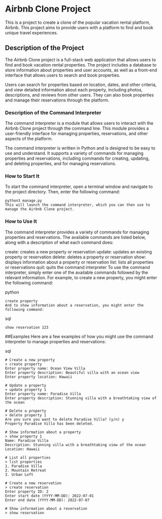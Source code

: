 # Airbnb Clone Project

This is a project to create a clone of the popular vacation rental platform, Airbnb. This project aims to provide users with a platform to find and book unique travel experiences.

## Description of the Project

The Airbnb Clone project is a full-stack web application that allows users to find and book vacation rental properties. The project includes a database to store information about properties and user accounts, as well as a front-end interface that allows users to search and book properties.

Users can search for properties based on location, dates, and other criteria, and view detailed information about each property, including photos, descriptions, and reviews from other users. They can also book properties and manage their reservations through the platform.

### Description of the Command Interpreter

The command interpreter is a module that allows users to interact with the Airbnb Clone project through the command line. This module provides a user-friendly interface for managing properties, reservations, and other aspects of the platform.

The command interpreter is written in Python and is designed to be easy to use and understand. It supports a variety of commands for managing properties and reservations, including commands for creating, updating, and deleting properties, and for managing reservations.

### How to Start It

To start the command interpreter, open a terminal window and navigate to the project directory. Then, enter the following command:

```
python3 manage.py
This will launch the command interpreter, which you can then use to manage the Airbnb Clone project.
```

### How to Use It
The command interpreter provides a variety of commands for managing properties and reservations. The available commands are listed below, along with a description of what each command does:

create: creates a new property or reservation
update: updates an existing property or reservation
delete: deletes a property or reservation
show: displays information about a property or reservation
list: lists all properties or reservations
quit: quits the command interpreter
To use the command interpreter, simply enter one of the available commands followed by the relevant information. For example, to create a new property, you might enter the following command:

python
```
create property
And to show information about a reservation, you might enter the following command:
```

sql
```
show reservation 123
```

##Examples
Here are a few examples of how you might use the command interpreter to manage properties and reservations:

sql
```
# Create a new property
> create property
Enter property name: Ocean View Villa
Enter property description: Beautiful villa with an ocean view
Enter property location: Hawaii

# Update a property
> update property 1
Enter property name: Paradise Villa
Enter property description: Stunning villa with a breathtaking view of the ocean

# Delete a property
> delete property 1
Are you sure you want to delete Paradise Villa? (y/n) y
Property Paradise Villa has been deleted.

# Show information about a property
> show property 1
Name: Paradise Villa
Description: Stunning villa with a breathtaking view of the ocean
Location: Hawaii

# List all properties
> list properties
1. Paradise Villa
2. Mountain Retreat
3. Urban Loft

# Create a new reservation
> create reservation
Enter property ID: 2
Enter start date (YYYY-MM-DD): 2022-07-01
Enter end date (YYYY-MM-DD): 2022-07-07

# Show information about a reservation
> show reservation
```

